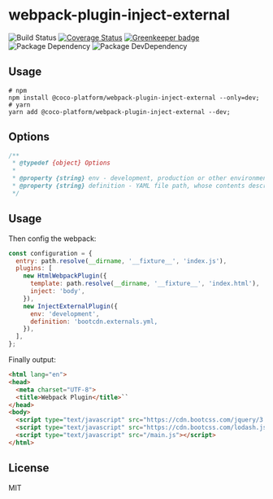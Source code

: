 # webpack-plugin-inject-external

![Build Status](https://img.shields.io/travis/coco-platform/webpack-plugin-inject-external/master.svg?style=flat)
[![Coverage Status](https://coveralls.io/repos/github/coco-platform/webpack-plugin-inject-external/badge.svg?branch=master)](https://coveralls.io/github/coco-platform/webpack-plugin-inject-external?branch=master) [![Greenkeeper badge](https://badges.greenkeeper.io/coco-platform/webpack-plugin-inject-external.svg)](https://greenkeeper.io/)
![Package Dependency](https://david-dm.org/coco-platform/webpack-plugin-inject-external.svg?style=flat)
![Package DevDependency](https://david-dm.org/coco-platform/webpack-plugin-inject-external/dev-status.svg?style=flat)

## Usage

```shell
# npm
npm install @coco-platform/webpack-plugin-inject-external --only=dev;
# yarn
yarn add @coco-platform/webpack-plugin-inject-external --dev;
```

## Options

```javascript
/**
 * @typedef {object} Options
 *
 * @property {string} env - development, production or other environment alias
 * @property {string} definition - YAML file path, whose contents describe external resources
 */
```

## Usage

Then config the webpack:

```javascript
const configuration = {
  entry: path.resolve(__dirname, '__fixture__', 'index.js'),
  plugins: [
    new HtmlWebpackPlugin({
      template: path.resolve(__dirname, '__fixture__', 'index.html'),
      inject: 'body',
    }),
    new InjectExternalPlugin({
      env: 'development',
      definition: 'bootcdn.externals.yml,
    }),
  ],
};
```

Finally output:

```html
<html lang="en">
<head>
  <meta charset="UTF-8">
  <title>Webpack Plugin</title>``
</head>
<body>
  <script type="text/javascript" src="https://cdn.bootcss.com/jquery/3.3.1/jquery.js" crossorigin="anonymous"></script>
  <script type="text/javascript" src="https://cdn.bootcss.com/lodash.js/4.17.10/lodash.js" crossorigin="anonymous"></script>
  <script type="text/javascript" src="/main.js"></script>
</html>
```

## License

MIT
